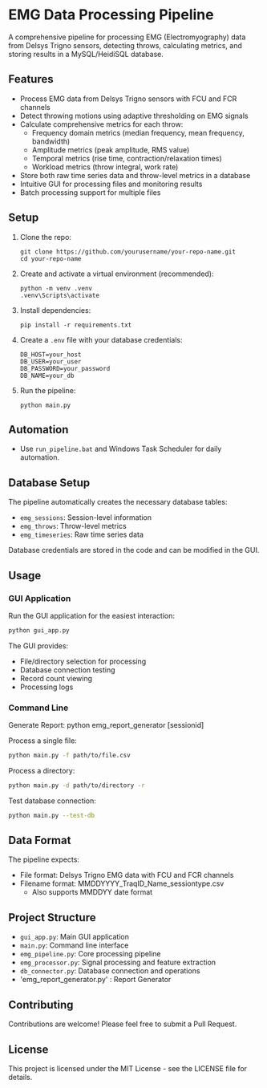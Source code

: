 # EMG Data Processing Pipeline

A comprehensive pipeline for processing EMG (Electromyography) data from Delsys Trigno sensors, detecting throws, calculating metrics, and storing results in a MySQL/HeidiSQL database.

## Features

- Process EMG data from Delsys Trigno sensors with FCU and FCR channels
- Detect throwing motions using adaptive thresholding on EMG signals
- Calculate comprehensive metrics for each throw:
  - Frequency domain metrics (median frequency, mean frequency, bandwidth)
  - Amplitude metrics (peak amplitude, RMS value)
  - Temporal metrics (rise time, contraction/relaxation times)
  - Workload metrics (throw integral, work rate)
- Store both raw time series data and throw-level metrics in a database
- Intuitive GUI for processing files and monitoring results
- Batch processing support for multiple files

## Setup

1. Clone the repo:
   ```
   git clone https://github.com/yourusername/your-repo-name.git
   cd your-repo-name
   ```

2. Create and activate a virtual environment (recommended):
   ```
   python -m venv .venv
   .venv\Scripts\activate
   ```

3. Install dependencies:
   ```
   pip install -r requirements.txt
   ```

4. Create a `.env` file with your database credentials:
   ```
   DB_HOST=your_host
   DB_USER=your_user
   DB_PASSWORD=your_password
   DB_NAME=your_db
   ```

5. Run the pipeline:
   ```
   python main.py
   ```

## Automation

- Use `run_pipeline.bat` and Windows Task Scheduler for daily automation.

## Database Setup

The pipeline automatically creates the necessary database tables:

- `emg_sessions`: Session-level information
- `emg_throws`: Throw-level metrics
- `emg_timeseries`: Raw time series data

Database credentials are stored in the code and can be modified in the GUI.

## Usage

### GUI Application

Run the GUI application for the easiest interaction:

```bash
python gui_app.py
```

The GUI provides:
- File/directory selection for processing
- Database connection testing
- Record count viewing
- Processing logs

### Command Line

Generate Report:
python emg_report_generator [sessionid]

Process a single file:
```bash
python main.py -f path/to/file.csv
```

Process a directory:
```bash
python main.py -d path/to/directory -r
```

Test database connection:
```bash
python main.py --test-db
```

## Data Format

The pipeline expects:
- File format: Delsys Trigno EMG data with FCU and FCR channels
- Filename format: MMDDYYYY_TraqID_Name_sessiontype.csv
  - Also supports MMDDYY date format

## Project Structure

- `gui_app.py`: Main GUI application
- `main.py`: Command line interface
- `emg_pipeline.py`: Core processing pipeline
- `emg_processor.py`: Signal processing and feature extraction
- `db_connector.py`: Database connection and operations
- 'emg_report_generator.py' : Report Generator

## Contributing

Contributions are welcome! Please feel free to submit a Pull Request.

## License

This project is licensed under the MIT License - see the LICENSE file for details.